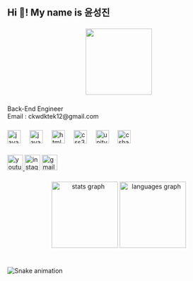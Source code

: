 <!-- ![윤성진 소개](https://capsule-render.vercel.app/api?type=waving&height=300&color=gradient&text=안녕하세요%20윤성진입니다)

[![seongjinyun's GitHub stats](https://github-readme-stats.vercel.app/api?username=seongjinyun)](https://github.com/seongjinyun/github-readme-stats)

[![Solved.ac Profile](http://mazassumnida.wtf/api/v2/generate_badge?boj=ckwdktek12)](https://solved.ac/ckwdktek12/)

[![Hits](https://hits.seeyoufarm.com/api/count/incr/badge.svg?url=https%3A%2F%2Fgithub.com%2Fseongjinyun&count_bg=%2379C83D&title_bg=%23727272&icon=trustpilot.svg&icon_color=%23E7E7E7&title=hits&edge_flat=false)](https://hits.seeyoufarm.com) -->
<h2 align="left">Hi 👋! My name is 윤성진</h2>

###

<div align="center">
  <img height="150" src="https://i.imgflip.com/65efzo.gif"  />
</div>

###

<p align="left">Back-End Engineer<br>Email : ckwdktek12@gmail.com</p>

###

<div align="left">
  <img src="https://cdn.jsdelivr.net/gh/devicons/devicon/icons/java/java-original.svg" height="30" alt="java logo"  />
  <img width="12" />
  <img src="https://cdn.jsdelivr.net/gh/devicons/devicon/icons/javascript/javascript-original.svg" height="30" alt="javascript logo"  />
  <img width="12" />
  <img src="https://cdn.jsdelivr.net/gh/devicons/devicon/icons/html5/html5-original.svg" height="30" alt="html5 logo"  />
  <img width="12" />
  <img src="https://cdn.jsdelivr.net/gh/devicons/devicon/icons/css3/css3-original.svg" height="30" alt="css3 logo"  />
  <img width="12" />
  <img src="https://cdn.jsdelivr.net/gh/devicons/devicon/icons/unity/unity-original.svg" height="30" alt="unity logo"  />
  <img width="12" />
  <img src="https://cdn.jsdelivr.net/gh/devicons/devicon/icons/csharp/csharp-original.svg" height="30" alt="csharp logo"  />
</div>

###

<div align="left">
  <a href="https://youtu.be/0Ydd4VEJ5Fs" target="_blank">
    <img src="https://img.shields.io/static/v1?message=Youtube&logo=youtube&label=&color=FF0000&logoColor=white&labelColor=&style=for-the-badge" height="35" alt="youtube logo"  />
  </a>
  <img src="https://img.shields.io/static/v1?message=Instagram&logo=instagram&label=&color=E4405F&logoColor=white&labelColor=&style=for-the-badge" height="35" alt="instagram logo"  />
  <img src="https://img.shields.io/static/v1?message=Gmail&logo=gmail&label=&color=D14836&logoColor=white&labelColor=&style=for-the-badge" height="35" alt="gmail logo"  />
</div>

###

<div align="center">
  <img src="https://github-readme-stats.vercel.app/api?username=seongjinyun&hide_title=false&hide_rank=false&show_icons=true&include_all_commits=true&count_private=true&disable_animations=false&theme=dracula&locale=en&hide_border=false" height="150" alt="stats graph"  />
  <img src="https://github-readme-stats.vercel.app/api/top-langs?username=seongjinyun&locale=en&hide_title=false&layout=compact&card_width=320&langs_count=5&theme=dracula&hide_border=false" height="150" alt="languages graph"  />
</div>

###

<br clear="both">

<img src="https://raw.githubusercontent.com/seongjinyun/seongjinyun/output/snake.svg" alt="Snake animation" />

###